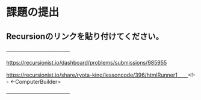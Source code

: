 # 課題の提出

## Recursionのリンクを貼り付けてください。
<!-- 提出は、https://www.notion.so/1c08849c098e80618cadda6f590ed5b0?pvs=4 を参考に -->
─────────────────
<!-- この下にリンクを貼り付けてファイルを保存してください。 -->
https://recursionist.io/dashboard/problems/submissions/985955
<!-- この上にリンクを貼り付けてファイルを保存してください。 -->
https://recursionist.io/share/ryota-kino/lessoncode/396/htmlRunner1　　<!-- ←ComputerBuilder>

─────────────────